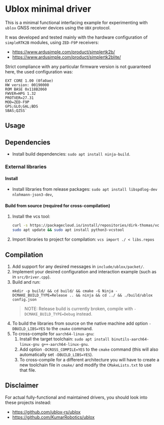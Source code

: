 # Ublox minimal driver

This is a minimal functional interfacing example for experimenting with `ublox` GNSS receiver devices using the `UBX`
protocol.

It was developed and tested mainly with the hardware configuration of `simpleRTK2B` modules, using `ZED-F9P` receivers:

* https://www.ardusimple.com/product/simplertk2b/
* https://www.ardusimple.com/product/simplertk2blite/

Strict compliance with any particular firmware version is not guaranteed here, the used configuration was:

```
EXT CORE 1.00 (0fa0ae)
HW version: 00190000
ROM BASE 0x118B2060
FWVER=HPG 1.32
PROTVER=27.31
MOD=ZED-F9P
GPS;GLO;GAL;BDS
SBAS;QZSS`
```

## Usage

## Dependencies

* Install build dependencies: `sudo apt install ninja-build`.

### External libraries

#### Install

* Install libraries from release packages: `sudo apt install libspdlog-dev nlohmann-json3-dev`,

#### Build from source (required for cross-compilation)

1. Install the vcs tool:
   ```bash
   curl -s https://packagecloud.io/install/repositories/dirk-thomas/vcstool/script.deb.sh | sudo bash
   sudo apt update && sudo apt install python3-vcstool
   ```
2. Import libraries to project for compilation: `vcs import ./ < libs.repos`

## Compilation

1. Add support for any desired messages in `include/ublox/packet/`.
2. Implement your desired configuration and interaction example (such as in `src/Driver.cpp`).
3. Build and run:
    ```
    mkdir -p build/ && cd build/ && cmake -G Ninja -DCMAKE_BUILD_TYPE=Release .. && ninja && cd ../ && ./build/ublox config.json
    ```
   > NOTE: Release build is currently broken, compile with `-DCMAKE_BUILD_TYPE=Debug` instead.
4. To build the libraries from source on the native machine add option `-DBUILD_LIBS=YES` to the `cmake` command.
5. To cross-compile for `aarch64-linux-gnu`:
   1. Install the target toolchain: `sudo apt install binutils-aarch64-linux-gnu g++-aarch64-linux-gnu`.
   2. Add option `-DCROSS_COMPILE=YES` to the `cmake` command (this will also automatically set `-DBUILD_LIBS=YES`).
   3. To cross-compile for a different architecture you will have to create a new toolchain file in `cmake/` and modify
      the `CMakeLists.txt` to use that file.

## Disclaimer

For actual fully-functional and maintained drivers, you should look into these projects instead:

* https://github.com/ublox-rs/ublox
* https://github.com/KumarRobotics/ublox